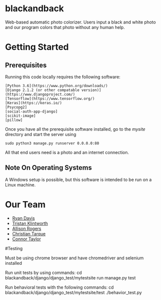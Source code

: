 # blackandback

Web-based automatic photo colorizer. Users input a black and white photo and our program colors that photo without any human help.

# Getting Started

## Prerequisites

Running this code locally requires the following software:

    [Python 3.6](https://www.python.org/downloads/)
    [Django 2.1.2 (or other compatable version)](https://www.djangoproject.com/)
    [Tensorflow](https://www.tensorflow.org/)
    [Keras](https://keras.io/)
    [Psycopg2]
    [social-auth-app-django]
    [scikit-image]
    [pillow]  

Once you have all the prerequisite software installed, go to the *mysite* directory and start the server using

    sudo python3 manage.py runserver 0.0.0.0:80

All that end users need is a photo and an internet connection.

## Note On Operating Systems

A Windows setup is possible, but this software is intended to be run on a Linux machine.

# Our Team

* [Ryan Davis](https://github.com/ryandavis709)
* [Tristan Klintworth](https://github.com/TKlintworth)
* [Allison Rogers](https://github.com/allisonrrogers)
* [Christian Tarque](https://github.com/christiantarque)
* [Connor Taylor](https://github.com/connorrt)

#Testing

Must be using chrome browser and have chromedriver and selenium installed

Run unit tests by using commands:
cd blackandback/django/django_test/mytestsite
run manage.py test

Run behavioral tests with the following commands:
cd blackandback/django/django_test/mytestsite/test
./behavior_test.py
